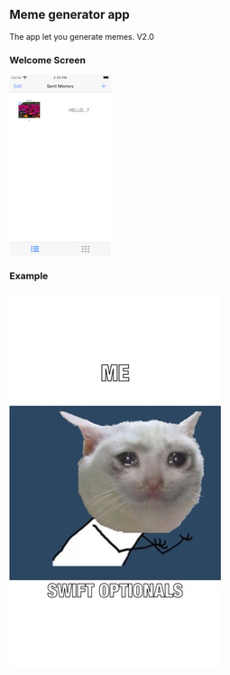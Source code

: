 
## Meme generator app

The app let you generate memes.  V2.0

### Welcome Screen
![Screenshot](welcomeScreen.png)

### Example 
![Screenshot](example.png)
